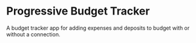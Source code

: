 # Progressive Budget Tracker
A budget tracker app for adding expenses and deposits to budget with or without a connection.
